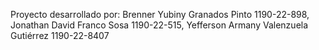 Proyecto desarrollado por: Brenner Yubiny Granados Pinto 1190-22-898, Jonathan David Franco Sosa 1190-22-515, Yefferson Armany Valenzuela Gutiérrez 1190-22-8407
